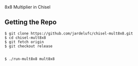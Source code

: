 8x8 Multiplier in Chisel


Getting the Repo
----------------

    $ git clone https://github.com/jardelufc/chisel-mult8x8.git
    $ cd chisel-mult8x8
    $ git fetch origin
    $ git checkout release


    $ ./run-mult8x8 mult8x8

